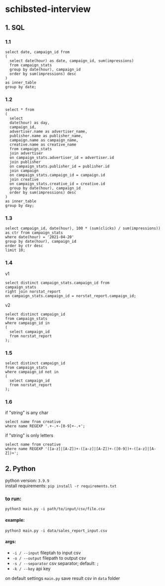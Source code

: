 # schibsted-interview

## 1. SQL

### 1.1
```
select date, campaign_id from
(
  select date(hour) as date, campaign_id, sum(impressions)
  from campaign_stats 
  group by date(hour), campaign_id 
  order by sum(impressions) desc
)
as inner_table
group by date;
```

### 1.2
```
select * from
(
  select
  date(hour) as day,
  campaign_id,
  advertiser.name as advertiser_name,
  publisher.name as publisher_name,
  campaign.name as campaign_name,
  creative.name as creative_name
  from campaign_stats
  join advertiser
  on campaign_stats.advertiser_id = advertiser.id
  join publisher
  on campaign_stats.publisher_id = publisher.id
  join campaign
  on campaign_stats.campaign_id = campaign.id
  join creative
  on campaign_stats.creative_id = creative.id
  group by date(hour), campaign_id
  order by sum(impressions) desc
) 
as inner_table
group by day;
```

### 1.3
```
select campaign_id, date(hour), 100 * (sum(clicks) / sum(impressions)) as ctr from campaign_stats
where date(hour) = '2021-04-20'
group by date(hour), campaign_id
order by ctr desc
limit 10;
```

### 1.4
v1
```
select distinct campaign_stats.campaign_id from
campaign_stats
right join norstat_report
on campaign_stats.campaign_id = norstat_report.campaign_id;
```

v2
```
select distinct campaign_id
from campaign_stats 
where campaign_id in 
(
  select campaign_id 
  from norstat_report
);
```

### 1.5
```
select distinct campaign_id 
from campaign_stats 
where campaign_id not in 
(
  select campaign_id 
  from norstat_report
);
```

### 1.6

if "string" is any char
```
select name from creative
where name REGEXP '.+-.+-[0-9]+-.+';
```

if "string" is only letters
```
select name from creative
where name REGEXP '([a-z]|[A-Z])+-([a-z]|[A-Z])+-([0-9])+-([a-z]|[A-Z])+';
```

## 2. Python

python version: ```3.9.9``` <br>
install requirements: ```pip install -r requirements.txt``` <br>

### to run: <br>
```python3 main.py -i path/to/input/csv/file.csv```

#### example: 
```python3 main.py -i data/sales_report_input.csv```

#### args:
- `-i / --input` fileptah to input csv
- `-o / --output` filepath to output csv
- `-s / --separator` csv separator; default: `;`
- `-k / --key` api key

on default settings ```main.py``` save result csv in ```data``` folder 
